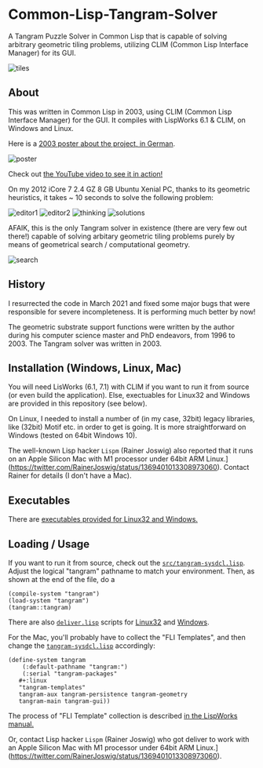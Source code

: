 # Common-Lisp-Tangram-Solver
A Tangram Puzzle Solver in Common Lisp that is capable of solving arbitrary geometric tiling problems, utilizing CLIM (Common Lisp Interface Manager) for its GUI. 

![tiles](pics/tiles.png)

## About 

This was written in Common Lisp in 2003, using CLIM (Common Lisp
Interface Manager) for the GUI. It compiles with LispWorks 6.1 & CLIM,
on Windows and Linux.

Here is a [2003 poster about the project, in German](tangram-poster.pdf). 

![poster](pics/poster.jpg)

Check out [the YouTube video to see it in action!](https://www.youtube.com/watch?v=UUn_np8I3zg) 

On my 2012 iCore 7 2.4 GZ 8 GB Ubuntu Xenial PC, thanks to its
geometric heuristics, it takes ~ 10 seconds to solve the following
problem:

![editor1](pics/editor1.png)
![editor2](pics/editor2.png)
![thinking](pics/showthinking.png)
![solutions](pics/editor.jpg)

AFAIK, this is the only Tangram solver in existence (there are very
few out there!) capable of solving arbitary geometric tiling problems
purely by means of geometrical search / computational geometry. 

![search](pics/search.jpg)

## History 

I resurrected the code in March 2021 and fixed some major bugs that
were responsible for severe incompleteness. It is performing much
better by now!

The geometric substrate support functions were written by the author
during his computer science master and PhD endeavors, from 1996 to
2003. The Tangram solver was written in 2003.


## Installation (Windows, Linux, Mac)

You will need LisWorks (6.1, 7.1) with CLIM if you want to run it from
source (or even build the application). Else, exectuables for Linux32
and Windows are provided in this repository (see below).

On Linux, I needed to install a number of (in my case, 32bit) legacy
libraries, like (32bit) Motif etc. in order to get is going. It is
more straightforward on Windows (tested on 64bit Windows 10).  

The well-known Lisp hacker `Lispm` (Rainer Joswig) also reported that
it runs on an Apple Silicon Mac with M1 processor under 64bit ARM
Linux.](https://twitter.com/RainerJoswig/status/1369401013308973060).
Contact Rainer for details (I don't have a Mac).

## Executables 

There are [executables provided for Linux32 and Windows.](./builds/) 

## Loading / Usage 

If you want to run it from source, check out the
[`src/tangram-sysdcl.lisp`](./src/tangram-sysdcl.lisp).  Adjust the
logical "tangram" pathname to match your environment. Then, as shown
at the end of the file, do a

```
(compile-system "tangram")
(load-system "tangram")
(tangram::tangram)

``` 

There are also [`deliver.lisp`](src/deliver.lisp) scripts for
[Linux32](build-tangram-lw61.sh) and
[Windows](build-tangram-lw61.bat). 

For the Mac, you'll probably have to collect the "FLI Templates", and
then change the [`tangram-sysdcl.lisp`](./src/tangram-sysdcl.lisp)
accordingly:

```
(define-system tangram
    (:default-pathname "tangram:")
    (:serial "tangram-packages"
   #+:linux
   "tangram-templates"
   tangram-aux tangram-persistence tangram-geometry
   tangram-main tangram-gui))
```

The process of "FLI Template" collection is described [in the
LispWorks
manual.](http://www.lispworks.com/documentation/lw71/DV/html/delivery-167.htm)

Or, contact Lisp hacker `Lispm` (Rainer Joswig) who got deliver to
work with an Apple Silicon Mac with M1 processor under 64bit ARM
Linux.](https://twitter.com/RainerJoswig/status/1369401013308973060).

